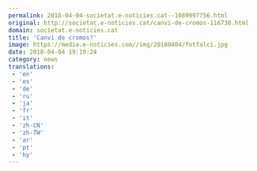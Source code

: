 ```yaml
---
permalink: 2018-04-04-societat.e-noticies.cat--1089997756.html
original: http://societat.e-noticies.cat/canvi-de-cromos-116730.html
domain: societat.e-noticies.cat
title: 'Canvi de cromos?'
image: https://media.e-noticies.com//img/20180404/fotfalci.jpg
date: 2018-04-04 19:19:24
category: news
translations: 
 - 'en'
 - 'es'
 - 'de'
 - 'ru'
 - 'ja'
 - 'fr'
 - 'it'
 - 'zh-CN'
 - 'zh-TW'
 - 'ar'
 - 'pt'
 - 'hy'
---
```


